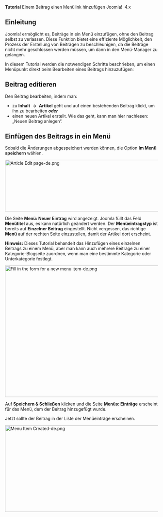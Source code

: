<!-- Filename: J4.x:Adding_a_menu_link_in_an_article / Display title: Einem Beitrag einen Menülink hinzufügen -->

<span id="main-portal-heading">**Tutorial**
Einem Beitrag einen Menülink hinzufügen</span> Joomla!  4.x

## Einleitung

Joomla! ermöglicht es, Beiträge in ein Menü einzufügen, ohne den Beitrag
selbst zu verlassen. Diese Funktion bietet eine effiziente Möglichkeit,
den Prozess der Erstellung von Beiträgen zu beschleunigen, da die
Beiträge nicht mehr geschlossen werden müssen, um dann in den
Menü-Manager zu gelangen.

In diesem Tutorial werden die notwendigen Schritte beschrieben, um einen
Menüpunkt direkt beim Bearbeiten eines Beitrags hinzuzufügen:

## Beitrag editieren

Den Beitrag bearbeiten, indem man:

- zu **Inhalt**  **→**  **Artikel** geht und auf einen bestehenden
  Beitrag klickt, um ihn zu bearbeiten ***oder***
- einen neuen Artikel erstellt. Wie das geht, kann man hier nachlesen:
   „Neuen Beitrag
  anlegen“.

## Einfügen des Beitrags in ein Menü

Sobald die Änderungen abgespeichert werden können, die Option **Im Menü
speichern** wählen.

<img
src="https://docs.joomla.org/images/thumb/0/0a/Article_Edit_page-de.png/800px-Article_Edit_page-de.png"
decoding="async"
srcset="https://docs.joomla.org/images/0/0a/Article_Edit_page-de.png 1.5x"
data-file-width="1000" data-file-height="213" width="800" height="170"
alt="Article Edit page-de.png" />

Die Seite **Menü: Neuer Eintrag** wird angezeigt. Joomla füllt das Feld
**Menütitel** aus, es kann natürlich geändert werden. Der
**Menüeintragstyp** ist bereits auf **Einzelner Beitrag** eingestellt.
Nicht vergessen, das richtige **Menü** auf der rechten Seite
einzustellen, damit der Artikel dort erscheint.

**Hinweis:** Dieses Tutorial behandelt das Hinzufügen eines einzelnen
Beitrags zu einem Menü, aber man kann auch mehrere Beiträge zu einer
Kategorie-Blogseite zuordnen, wenn man eine bestimmte Kategorie oder
Unterkategorie festlegt.

<img
src="https://docs.joomla.org/images/thumb/1/16/Fill_in_the_form_for_a_new_menu_item-de.png/800px-Fill_in_the_form_for_a_new_menu_item-de.png"
decoding="async"
srcset="https://docs.joomla.org/images/1/16/Fill_in_the_form_for_a_new_menu_item-de.png 1.5x"
data-file-width="1000" data-file-height="541" width="800" height="433"
alt="Fill in the form for a new menu item-de.png" />

Auf **Speichern & Schließen** klicken und die Seite **Menüs: Einträge**
erscheint für das Menü, dem der Beitrag hinzugefügt wurde.

Jetzt sollte der Beitrag in der Liste der Menüeinträge erscheinen.

<img
src="https://docs.joomla.org/images/thumb/4/49/Menu_Item_Created-de.png/800px-Menu_Item_Created-de.png"
decoding="async"
srcset="https://docs.joomla.org/images/4/49/Menu_Item_Created-de.png 1.5x"
data-file-width="1000" data-file-height="356" width="800" height="285"
alt="Menu Item Created-de.png" />
